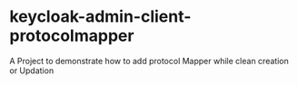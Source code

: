 # keycloak-admin-client-protocolmapper
A Project to demonstrate how to add protocol Mapper while clean creation or Updation
